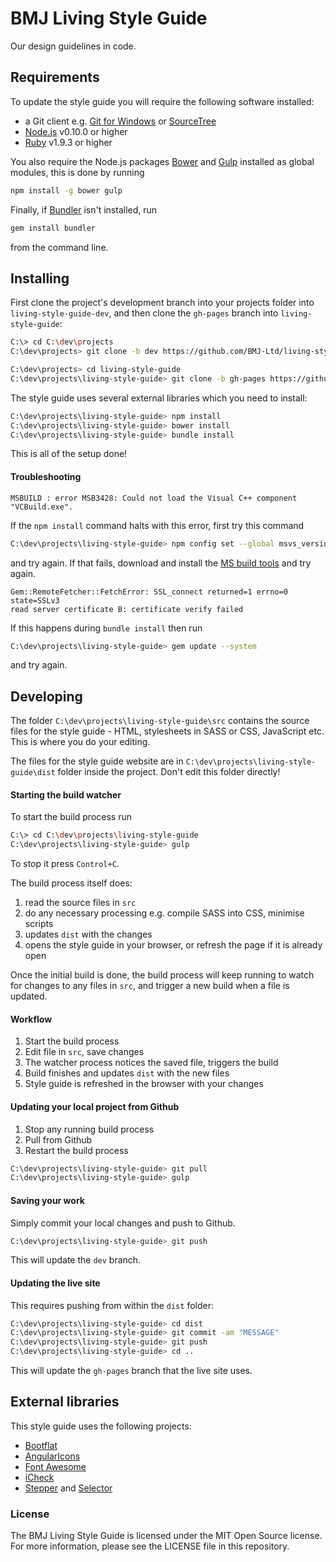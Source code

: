 # BMJ Living Style Guide

Our design guidelines in code.


## Requirements

To update the style guide you will require the following software installed:

* a Git client e.g. [Git for Windows](https://msysgit.github.io/) or [SourceTree](http://www.sourcetreeapp.com/download/)
* [Node.js](http://nodejs.org/download/) v0.10.0 or higher
* [Ruby](http://rubyinstaller.org/downloads/) v1.9.3 or higher

You also require the Node.js packages [Bower](http://bower.io/) and [Gulp](http://gulpjs.com/)  installed as global modules, this is done by running

```sh
npm install -g bower gulp
```

Finally, if [Bundler](http://bundler.io/) isn't installed, run

```sh
gem install bundler
```

from the command line.


## Installing

First clone the project's development branch into your projects folder into `living-style-guide-dev`, and then clone the `gh-pages` branch into `living-style-guide`:

```sh
C:\> cd C:\dev\projects
C:\dev\projects> git clone -b dev https://github.com/BMJ-Ltd/living-style-guide

C:\dev\projects> cd living-style-guide
C:\dev\projects\living-style-guide> git clone -b gh-pages https://github.com/BMJ-Ltd/living-style-guide dist
```

The style guide uses several external libraries which you need to install:

```sh
C:\dev\projects\living-style-guide> npm install
C:\dev\projects\living-style-guide> bower install
C:\dev\projects\living-style-guide> bundle install
```

This is all of the setup done!


#### Troubleshooting

```
MSBUILD : error MSB3428: Could not load the Visual C++ component "VCBuild.exe". 
```

If the `npm install` command halts with this error, first try this command

```sh
C:\dev\projects\living-style-guide> npm config set --global msvs_version 2013
```

and try again. If that fails, download and install the [MS build tools](http://www.microsoft.com/en-us/download/details.aspx?id=40760) and try again.

```
Gem::RemoteFetcher::FetchError: SSL_connect returned=1 errno=0 state=SSLv3 
read server certificate B: certificate verify failed
```

If this happens during `bundle install` then run

```sh
C:\dev\projects\living-style-guide> gem update --system
```

and try again.


## Developing

The folder `C:\dev\projects\living-style-guide\src` contains the source files for the style guide - HTML, stylesheets in SASS or CSS, JavaScript etc. This is where you do your editing.

The files for the style guide website are in `C:\dev\projects\living-style-guide\dist` folder  inside the project. Don't edit this folder directly!

#### Starting the build watcher

To start the build process run

```sh
C:\> cd C:\dev\projects\living-style-guide
C:\dev\projects\living-style-guide> gulp
```

To stop it press `Control+C`.

The build process itself does:

1. read the source files in `src`
2. do any necessary processing e.g. compile SASS into CSS, minimise scripts
3. updates `dist` with the changes
4. opens the style guide in your browser, or refresh the page if it is already open  

Once the initial build is done, the build process will keep running to watch for changes to any files in `src`, and trigger a new build when a file is updated. 

#### Workflow

1. Start the build process
2. Edit file in `src`, save changes
3. The watcher process notices the saved file, triggers the build
4. Build finishes and updates `dist` with the new files
5. Style guide is refreshed in the browser with your changes

#### Updating your local project from Github

1. Stop any running build process
2. Pull from Github
3. Restart the build process

```sh
C:\dev\projects\living-style-guide> git pull
C:\dev\projects\living-style-guide> gulp
```

#### Saving your work

Simply commit your local changes and push to Github.

```sh
C:\dev\projects\living-style-guide> git push
```

This will update the `dev` branch.

#### Updating the live site

This requires pushing from within the `dist` folder:

```sh
C:\dev\projects\living-style-guide> cd dist
C:\dev\projects\living-style-guide> git commit -am "MESSAGE"
C:\dev\projects\living-style-guide> git push
C:\dev\projects\living-style-guide> cd ..
```

This will update the `gh-pages` branch that the live site uses.


## External libraries

This style guide uses the following projects:

* [Bootflat](http://bootflat.github.io/)
* [AngularIcons](https://github.com/kentdoppelganger/angularicons)
* [Font Awesome](http://fontawesome.io/)
* [iCheck](http://fronteed.com/iCheck/)
* [Stepper](http://formstone.it/components/stepper) and [Selector](http://formstone.it/components/selecter)


### License

The BMJ Living Style Guide is licensed under the MIT Open Source license. For more information, please see the LICENSE file in this repository.
